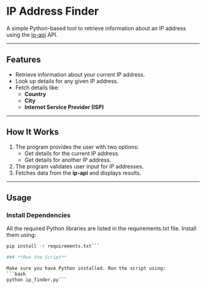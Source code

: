 # **IP Address Finder**

A simple Python-based tool to retrieve information about an IP address using the [ip-api](http://ip-api.com) API.

---

## **Features**

- Retrieve information about your current IP address.
- Look up details for any given IP address.
- Fetch details like:
  - **Country**
  - **City**
  - **Internet Service Provider (ISP)**

---

## **How It Works**

1. The program provides the user with two options:
   - Get details for the current IP address.
   - Get details for another IP address.
2. The program validates user input for IP addresses.
3. Fetches data from the **ip-api** and displays results.

---

## **Usage**

### **Install Dependencies**

All the required Python libraries are listed in the requirements.txt file. Install them using:

````bash
pip install -r requirements.txt```

### **Run the Script**

Make sure you have Python installed. Run the script using:
```bash
python ip_finder.py```
````
